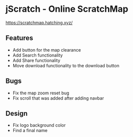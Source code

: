 # jScratch - Online ScratchMap

https://scratchmap.hatching.xyz/

## Features
- Add button for the map clearance
- Add Search functionality
- Add Share functionality
- Move download functionality to the download button

## Bugs
- Fix the map zoom reset bug
- Fix scroll that was added after adding navbar

## Design
- Fix logo background color
- Find a final name

